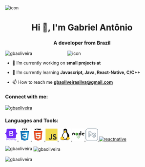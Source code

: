 
<img align="center" alt="icon" width="1000" src="https://i.redd.it/bpxxqqvps4h91.gif">
<h1 align="center">Hi 👋, I'm Gabriel Antônio</h1>
<h3 align="center">A developer from Brazil</h3>
<img align="right" alt="icon" width="300" src="https://i.pinimg.com/originals/8c/ca/f4/8ccaf44f2a5af2e59dc72decab31a6b8.gif">

<p align="left"> <img src="https://komarev.com/ghpvc/?username=gbaoliveira&label=Profile%20views&color=0e75b6&style=flat" alt="gbaoliveira" /> </p>


- 🔭 I’m currently working on **small projects at**

- 🌱 I’m currently learning **Javascript, Java, React-Native, C/C++**

- 📫 How to reach me **gbaoliveirasilva@gmail.com**

<h3 align="left">Connect with me:</h3>
<p align="left">
<a href="https://linkedin.com/in/gbaoliveira" target="blank"><img align="center" src="https://raw.githubusercontent.com/rahuldkjain/github-profile-readme-generator/master/src/images/icons/Social/linked-in-alt.svg" alt="gbaoliveira" height="30" width="40" /></a>
</p>

<h3 align="left">Languages and Tools:</h3>
<p align="left"> <a href="https://getbootstrap.com" target="_blank" rel="noreferrer"> <img src="https://raw.githubusercontent.com/devicons/devicon/master/icons/bootstrap/bootstrap-plain-wordmark.svg" alt="bootstrap" width="40" height="40"/> </a> <a href="https://www.w3schools.com/css/" target="_blank" rel="noreferrer"> <img src="https://raw.githubusercontent.com/devicons/devicon/master/icons/css3/css3-original-wordmark.svg" alt="css3" width="40" height="40"/> </a> <a href="https://www.w3.org/html/" target="_blank" rel="noreferrer"> <img src="https://raw.githubusercontent.com/devicons/devicon/master/icons/html5/html5-original-wordmark.svg" alt="html5" width="40" height="40"/> </a> <a href="https://developer.mozilla.org/en-US/docs/Web/JavaScript" target="_blank" rel="noreferrer"> <img src="https://raw.githubusercontent.com/devicons/devicon/master/icons/javascript/javascript-original.svg" alt="javascript" width="40" height="40"/> </a> <a href="https://www.linux.org/" target="_blank" rel="noreferrer"> <img src="https://raw.githubusercontent.com/devicons/devicon/master/icons/linux/linux-original.svg" alt="linux" width="40" height="40"/> </a> <a href="https://nodejs.org" target="_blank" rel="noreferrer"> <img src="https://raw.githubusercontent.com/devicons/devicon/master/icons/nodejs/nodejs-original-wordmark.svg" alt="nodejs" width="40" height="40"/> </a> <a href="https://www.photoshop.com/en" target="_blank" rel="noreferrer"> <img src="https://raw.githubusercontent.com/devicons/devicon/master/icons/photoshop/photoshop-line.svg" alt="photoshop" width="40" height="40"/> </a> <a href="https://reactnative.dev/" target="_blank" rel="noreferrer"> <img src="https://reactnative.dev/img/header_logo.svg" alt="reactnative" width="40" height="40"/> </a> </p>

<p><img align="left" src="https://github-readme-stats-sigma-five.vercel.app/api/top-langs?username=gbaoliveira&show_icons=true&locale=en&layout=compact" alt="gbaoliveira" /></p>
<p>&nbsp;<img align="center" src="https://github-readme-stats-sigma-five.vercel.app/api?username=gbaoliveira&show_icons=true&locale=en" alt="gbaoliveira" /></p>

<p><img align="center" src="https://github-readme-streak-stats.herokuapp.com/?user=gbaoliveira&" alt="gbaoliveira" /></p>


